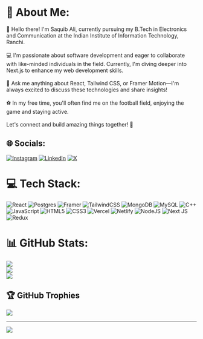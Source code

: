 # 💫 About Me:
👋 Hello there! I'm Saquib Ali, currently pursuing my B.Tech in Electronics and Communication at the Indian Institute of Information Technology, Ranchi.<br><br>💻 I'm passionate about software development and eager to collaborate with like-minded individuals in the field. Currently, I'm diving deeper into Next.js to enhance my web development skills.<br><br>🌟 Ask me anything about React, Tailwind CSS, or Framer Motion—I'm always excited to discuss these technologies and share insights!<br><br>⚽ In my free time, you'll often find me on the football field, enjoying the game and staying active.<br><br>Let's connect and build amazing things together! 🚀


## 🌐 Socials:
[![Instagram](https://img.shields.io/badge/Instagram-%23E4405F.svg?logo=Instagram&logoColor=white)](https://instagram.com/https://www.instagram.com/kooky._.cookie/) [![LinkedIn](https://img.shields.io/badge/LinkedIn-%230077B5.svg?logo=linkedin&logoColor=white)](https://linkedin.com/in/https://www.linkedin.com/in/saquibali1973/) [![X](https://img.shields.io/badge/X-black.svg?logo=X&logoColor=white)](https://x.com/https://twitter.com/drake_spirit) 

# 💻 Tech Stack:
![React](https://img.shields.io/badge/react-%2320232a.svg?style=plastic&logo=react&logoColor=%2361DAFB) ![Postgres](https://img.shields.io/badge/postgres-%23316192.svg?style=plastic&logo=postgresql&logoColor=white) ![Framer](https://img.shields.io/badge/Framer-black?style=plastic&logo=framer&logoColor=blue) ![TailwindCSS](https://img.shields.io/badge/tailwindcss-%2338B2AC.svg?style=plastic&logo=tailwind-css&logoColor=white) ![MongoDB](https://img.shields.io/badge/MongoDB-%234ea94b.svg?style=plastic&logo=mongodb&logoColor=white) ![MySQL](https://img.shields.io/badge/mysql-%2300000f.svg?style=plastic&logo=mysql&logoColor=white) ![C++](https://img.shields.io/badge/c++-%2300599C.svg?style=plastic&logo=c%2B%2B&logoColor=white) ![JavaScript](https://img.shields.io/badge/javascript-%23323330.svg?style=plastic&logo=javascript&logoColor=%23F7DF1E) ![HTML5](https://img.shields.io/badge/html5-%23E34F26.svg?style=plastic&logo=html5&logoColor=white) ![CSS3](https://img.shields.io/badge/css3-%231572B6.svg?style=plastic&logo=css3&logoColor=white) ![Vercel](https://img.shields.io/badge/vercel-%23000000.svg?style=plastic&logo=vercel&logoColor=white) ![Netlify](https://img.shields.io/badge/netlify-%23000000.svg?style=plastic&logo=netlify&logoColor=#00C7B7) ![NodeJS](https://img.shields.io/badge/node.js-6DA55F?style=plastic&logo=node.js&logoColor=white) ![Next JS](https://img.shields.io/badge/Next-black?style=plastic&logo=next.js&logoColor=white) ![Redux](https://img.shields.io/badge/redux-%23593d88.svg?style=plastic&logo=redux&logoColor=white)
# 📊 GitHub Stats:
![](https://github-readme-stats.vercel.app/api?username=Saquib1973&theme=dark&hide_border=false&include_all_commits=true&count_private=false)<br/>
![](https://github-readme-streak-stats.herokuapp.com/?user=Saquib1973&theme=dark&hide_border=false)<br/>
![](https://github-readme-stats.vercel.app/api/top-langs/?username=Saquib1973&theme=dark&hide_border=false&include_all_commits=true&count_private=false&layout=compact)

## 🏆 GitHub Trophies
![](https://github-profile-trophy.vercel.app/?username=Saquib1973&theme=radical&no-frame=false&no-bg=true&margin-w=4)

---
[![](https://visitcount.itsvg.in/api?id=Saquib1973&icon=0&color=0)](https://visitcount.itsvg.in)
